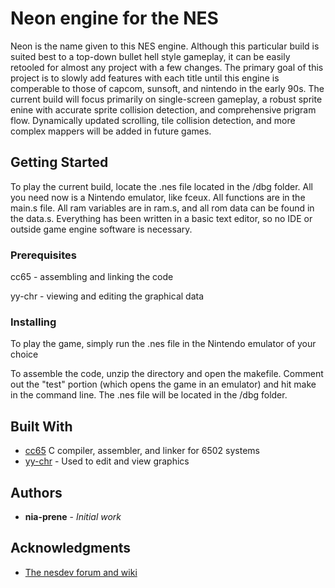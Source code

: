 # Neon engine for the NES

Neon is the name given to this NES engine. Although this particular build is suited best to a top-down bullet hell style gameplay, it can be easily retooled for almost any project with a few changes. The primary goal of this project is to slowly add features with each title until this engine is comperable to those of capcom, sunsoft, and nintendo in the early 90s. The current build will focus primarily on single-screen gameplay, a robust sprite enine with accurate sprite collision detection, and comprehensive prigram flow. Dynamically updated scrolling, tile collision detection, and more complex mappers will be added in future games.

## Getting Started

To play the current build, locate the .nes file located in the /dbg folder. All you need now is a Nintendo emulator, like fceux. All functions are in the main.s file. All ram variables are in ram.s, and all rom data can be found in the data.s. Everything has been written in a basic text editor, so no IDE or outside game engine software is necessary.

### Prerequisites

cc65 - assembling and linking the code

yy-chr - viewing and editing the graphical data

### Installing

To play the game, simply run the .nes file in the Nintendo emulator of your choice

To assemble the code, unzip the directory and open the makefile. Comment out the "test" portion (which opens the game in an emulator) and hit make in the command line. The .nes file will be located in the /dbg folder. 


## Built With

* [cc65](https://www.cc65.org/) C compiler, assembler, and linker for 6502 systems 
* [yy-chr](https://w.atwiki.jp/yychr/) - Used to edit and view graphics

## Authors

* **nia-prene** - *Initial work*


## Acknowledgments

* [The nesdev forum and wiki](www.nesdev.com)

